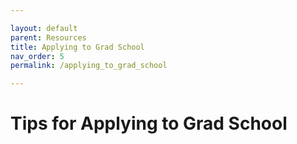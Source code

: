 ```yaml
---

layout: default
parent: Resources
title: Applying to Grad School
nav_order: 5
permalink: /applying_to_grad_school

---
```


# Tips for Applying to Grad School


